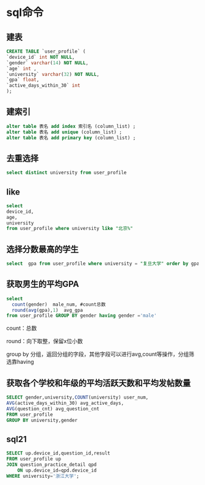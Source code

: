 # sql命令

## 建表

```sql
CREATE TABLE `user_profile` (
`device_id` int NOT NULL,
`gender` varchar(14) NOT NULL,
`age` int ,
`university` varchar(32) NOT NULL,
`gpa` float,
`active_days_within_30` int
);
```

## 建索引

```sql
alter table 表名 add index 索引名 (column_list) ;
alter table 表名 add unique (column_list) ;
alter table 表名 add primary key (column_list) ;
```



## 去重选择

```sql
select distinct university from user_profile 
```



## like

```sql
select 
device_id,
age,
university
from user_profile where university like "北京%"
```



## 选择分数最高的学生

```sql
select  gpa from user_profile where university = "复旦大学" order by gpa desc limit 0,1
```



## 获取男生的平均GPA

```sql
select
  count(gender)  male_num, #count总数
  round(avg(gpa),1)  avg_gpa 
from user_profile GROUP BY gender having gender ='male'
```

count：总数

round：向下取整，保留x位小数

group by 分组，返回分组的字段，其他字段可以进行avg,count等操作，分组筛选靠having  

## 获取各个学校和年级的平均活跃天数和平均发帖数量

```sql
SELECT gender,university,COUNT(university) user_num,
AVG(active_days_within_30) avg_active_days,
AVG(question_cnt) avg_question_cnt
FROM user_profile
GROUP BY university,gender
```

## sql21

```sql
SELECT up.device_id,question_id,result
FROM user_profile up
JOIN question_practice_detail qpd
    ON up.device_id=qpd.device_id
WHERE university='浙江大学';
```

